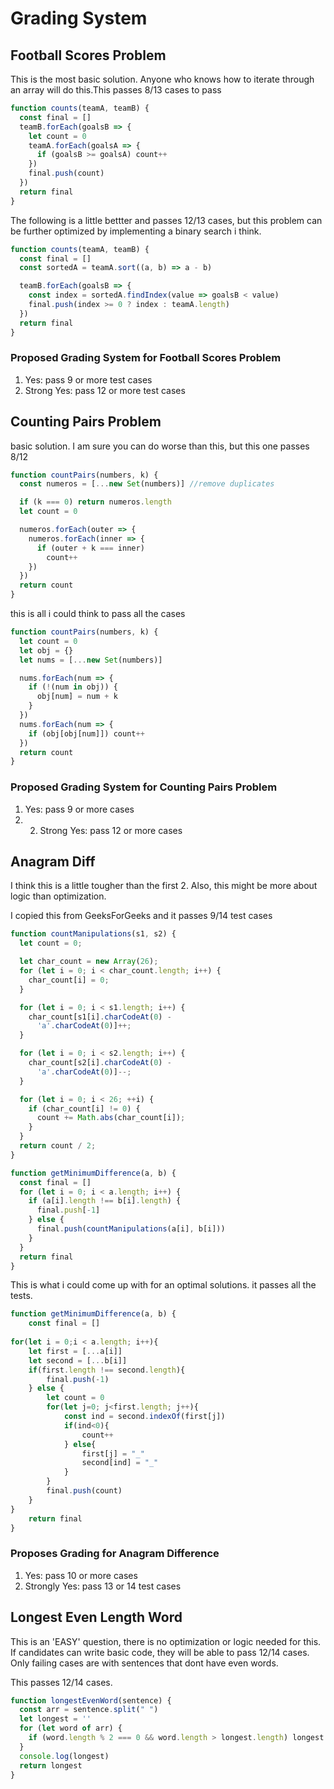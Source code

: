 # Grading System

## Football Scores Problem
This is the most basic solution. Anyone who knows how to iterate through an array will do this.This passes 8/13 cases to pass
```javascript
function counts(teamA, teamB) {
  const final = []
  teamB.forEach(goalsB => {
    let count = 0
    teamA.forEach(goalsA => {
      if (goalsB >= goalsA) count++
    })
    final.push(count)
  })
  return final
}
```

The following is a little bettter and passes 12/13 cases, but this problem can be further optimized by implementing a binary search i think. 
```javascript
function counts(teamA, teamB) {
  const final = []
  const sortedA = teamA.sort((a, b) => a - b)

  teamB.forEach(goalsB => {
    const index = sortedA.findIndex(value => goalsB < value)
    final.push(index >= 0 ? index : teamA.length)
  })
  return final
}
```
### Proposed Grading System for Football Scores Problem
1. Yes: pass 9 or more test cases
2. Strong Yes: pass 12 or more test cases

## Counting Pairs Problem

basic solution. I am sure you can do worse than this, but this one passes 8/12
```javascript
function countPairs(numbers, k) {
  const numeros = [...new Set(numbers)] //remove duplicates

  if (k === 0) return numeros.length
  let count = 0

  numeros.forEach(outer => {
    numeros.forEach(inner => {
      if (outer + k === inner)
        count++
    })
  })
  return count
}
```
this is all i could think to pass all the cases 
```javascript
function countPairs(numbers, k) {
  let count = 0
  let obj = {}
  let nums = [...new Set(numbers)]

  nums.forEach(num => {
    if (!(num in obj)) {
      obj[num] = num + k
    }
  })
  nums.forEach(num => {
    if (obj[obj[num]]) count++
  })
  return count
}
```
### Proposed Grading System for Counting Pairs Problem 
1. Yes: pass 9 or more cases
2. 2. Strong Yes: pass 12 or more cases

## Anagram Diff
I think this is a little tougher than the first 2. Also, this might be more about logic than optimization. 

I copied this from GeeksForGeeks and it passes 9/14 test cases
```javascript
function countManipulations(s1, s2) {
  let count = 0;

  let char_count = new Array(26);
  for (let i = 0; i < char_count.length; i++) {
    char_count[i] = 0;
  }

  for (let i = 0; i < s1.length; i++) {
    char_count[s1[i].charCodeAt(0) -
      'a'.charCodeAt(0)]++;
  }

  for (let i = 0; i < s2.length; i++) {
    char_count[s2[i].charCodeAt(0) -
      'a'.charCodeAt(0)]--;
  }

  for (let i = 0; i < 26; ++i) {
    if (char_count[i] != 0) {
      count += Math.abs(char_count[i]);
    }
  }
  return count / 2;
}

function getMinimumDifference(a, b) {
  const final = []
  for (let i = 0; i < a.length; i++) {
    if (a[i].length !== b[i].length) {
      final.push[-1]
    } else {
      final.push(countManipulations(a[i], b[i]))
    }
  }
  return final
}
```

This is what i could come up with for an optimal solutions. it passes all the tests.
```javascript
function getMinimumDifference(a, b) {
    const final = []
    
for(let i = 0;i < a.length; i++){
    let first = [...a[i]]
    let second = [...b[i]]
    if(first.length !== second.length){
        final.push(-1)
    } else {
        let count = 0
        for(let j=0; j<first.length; j++){
            const ind = second.indexOf(first[j])
            if(ind<0){
                count++
            } else{
                first[j] = "_"
                second[ind] = "_"
            }
        }
        final.push(count)
    }
}
    return final
}
```
### Proposes Grading for Anagram Difference
1. Yes: pass 10 or more cases
2. Strongly Yes: pass 13 or 14 test cases

## Longest Even Length Word
This is an 'EASY' question, there is no optimization or logic needed for this. If candidates can write basic code, they will be able to pass 12/14 cases. Only failing cases are with sentences that dont have even words.

This passes 12/14 cases.
```javascript
function longestEvenWord(sentence) {
  const arr = sentence.split(" ")
  let longest = ''
  for (let word of arr) {
    if (word.length % 2 === 0 && word.length > longest.length) longest = word
  }
  console.log(longest)
  return longest
}
```







